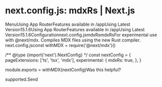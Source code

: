# next.config.js: mdxRs | Next.js

<p>MenuUsing App RouterFeatures available in /appUsing Latest Version15.1.6Using App RouterFeatures available in /appUsing Latest Version15.1.6Configurationnext.config.jsmdxRsmdxRsFor experimental use with @next/mdx. Compiles MDX files using the new Rust compiler.
next.config.jsconst withMDX = require('@next/mdx')()</p>
<p>/** @type {import('next').NextConfig} */
const nextConfig = {
pageExtensions: ['ts', 'tsx', 'mdx'],
experimental: {
mdxRs: true,
},
}</p>
<p>module.exports = withMDX(nextConfig)Was this helpful?</p>
<p>supported.Send</p>
